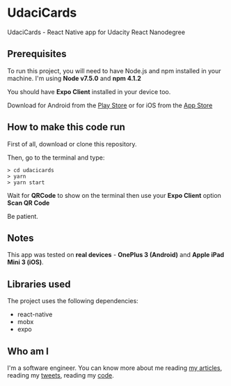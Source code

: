 # UdaciCards
UdaciCards - React Native app for Udacity React Nanodegree

## Prerequisites

To run this project, you will need to have Node.js and npm installed in your machine.
I'm using **Node v7.5.0** and **npm 4.1.2**

You should have **Expo Client** installed in your device too.

Download for Android from the [Play Store](https://play.google.com/store/apps/details?id=host.exp.exponent) or for iOS from the [App Store](https://itunes.com/apps/exponent)


## How to make this code run

First of all, download or clone this repository.

Then, go to the terminal and type:

```
> cd udacicards
> yarn
> yarn start
```

Wait for **QRCode** to show on the terminal then use your **Expo Client** option **Scan QR Code**

Be patient.


## Notes

This app was tested on **real devices** - **OnePlus 3 (Android)** and **Apple iPad Mini 3 (iOS)**.

## Libraries used

The project uses the following dependencies:

* react-native
* mobx
* expo


## Who am I

I'm a software engineer. You can know more about me reading [my articles](http://blog.josenaves.com), reading my [tweets](http://twitter.com/josenaves), reading my [code](http://github.com/josenaves).

